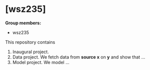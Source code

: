 # \[wsz235\]

**Group members:**
- wsz235


This repository contains  
1. Inaugural project. 
2. Data project. We fetch data from **source x** on **y** and show that ...
3. Model project. We model ...
